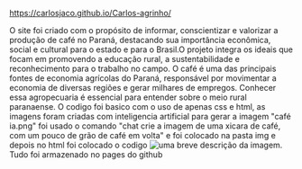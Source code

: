  https://carlosjaco.github.io/Carlos-agrinho/

O site foi criado com o propósito de informar, conscientizar e valorizar a produção de café no Paraná, destacando sua importância econômica, social e cultural para o estado e para o Brasil.O projeto integra os ideais que focam em promovendo a educação rural, a sustentabilidade e reconhecimento para o trabalho no campo.
O café é uma das principais fontes de economia agrícolas do Paraná, responsável por movimentar a economia de diversas regiões e gerar milhares de empregos. Conhecer essa agropecuaria é essencial para entender sobre o meio rural paranaense.
O codigo foi basico com o uso de apenas css e html, as imagens foram criadas com inteligencia artificial para gerar a imagem "café ia.png" foi usado o comando "chat crie a imagem de uma xicara de café, com um pouco de grão de café em volta" e foi colocado na pasta img e depois no html foi colocado o codigo <img src="link da imagem" alt="uma breve descrição da imagem" class="imagem">. Tudo foi armazenado no pages do github
